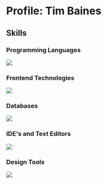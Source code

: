 # Profile: Tim Baines

## Skills

### Programming Languages
[![](https://skillicons.dev/icons?i=js,&perline=3)](https://skillicons.dev)
### Frontend Technologies
[![](https://skillicons.dev/icons?i=bootstrap,nextjs,react,wordpress,html,css,tailwind,sass,&perline=6)](https://skillicons.dev)
### Databases
[![](https://skillicons.dev/icons?i=firebase,supabase,&perline=3)](https://skillicons.dev)
### IDE's and Text Editors
[![](https://skillicons.dev/icons?i=webstorm,phpstorm,vscode,&perline=3)](https://skillicons.dev)
### Design Tools
[![](https://skillicons.dev/icons?i=figma,ps,ai,&perline=3)](https://skillicons.dev)

<!--

## Hi there 👋
**Timbaines/Timbaines** is a ✨ _special_ ✨ repository because its `README.md` (this file) appears on your GitHub profile.

Here are some ideas to get you started:

- 🔭 I’m currently working on ...
- 🌱 I’m currently learning ...
- 👯 I’m looking to collaborate on ...
- 🤔 I’m looking for help with ...
- 💬 Ask me about ...
- 📫 How to reach me: ...
- 😄 Pronouns: ...
- ⚡ Fun fact: ...
-->
